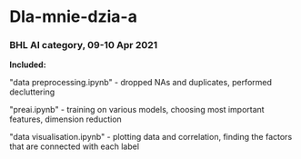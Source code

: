 # Dla-mnie-dzia-a

### BHL AI category, 09-10 Apr 2021

**Included:**

"data preprocessing.ipynb" - dropped NAs and duplicates, performed decluttering

"preai.ipynb" - training on various models, choosing most important features, dimension reduction

"data visualisation.ipynb" - plotting data and correlation, finding the factors that are connected with each label
